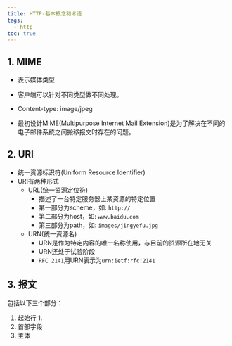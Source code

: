 ```yaml
---
title: HTTP-基本概念和术语
tags:
  - http
toc: true
---
```


## 1. MIME

- 表示媒体类型

- 客户端可以针对不同类型做不同处理。

- Content-type: image/jpeg

- 最初设计MIME(Multipurpose Internet Mail Extension)是为了解决在不同的电子邮件系统之间搬移报文时存在的问题。

## 2. URI

- 统一资源标识符(Uniform Resource Identifier)
- URI有两种形式
  - URL(统一资源定位符)
    - 描述了一台特定服务器上某资源的特定位置
    - 第一部分为scheme，如: `http://`
    - 第二部分为host，如: `www.baidu.com`
    - 第三部分为path，如: `images/jingyefu.jpg`
  - URN(统一资源名)
    - URN是作为特定内容的唯一名称使用，与目前的资源所在地无关
    - URN还处于试验阶段
    - `RFC 2141`用URN表示为`urn:ietf:rfc:2141`

## 3. 报文

包括以下三个部分：

1. 起始行
   1. 
2. 首部字段
3. 主体

